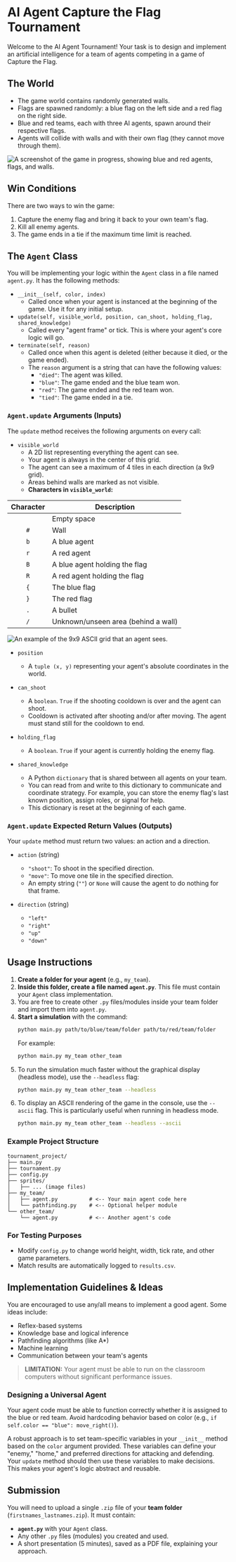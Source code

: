 # AI Agent Capture the Flag Tournament

Welcome to the AI Agent Tournament! Your task is to design and implement an artificial intelligence for a team of agents competing in a game of Capture the Flag.

## The World

-   The game world contains randomly generated walls.
-   Flags are spawned randomly: a blue flag on the left side and a red flag on the right side.
-   Blue and red teams, each with three AI agents, spawn around their respective flags.
-   Agents will collide with walls and with their own flag (they cannot move through them).

![A screenshot of the game in progress, showing blue and red agents, flags, and walls.](game_screenshot.png)

## Win Conditions

There are two ways to win the game:
1.  Capture the enemy flag and bring it back to your own team's flag.
2.  Kill all enemy agents.
3.  The game ends in a tie if the maximum time limit is reached.

## The `Agent` Class

You will be implementing your logic within the `Agent` class in a file named `agent.py`. It has the following methods:

-   `__init__(self, color, index)`
    -   Called once when your agent is instanced at the beginning of the game. Use it for any initial setup.
-   `update(self, visible_world, position, can_shoot, holding_flag, shared_knowledge)`
    -   Called every "agent frame" or tick. This is where your agent's core logic will go.
-   `terminate(self, reason)`
    -   Called once when this agent is deleted (either because it died, or the game ended).
    -   The `reason` argument is a string that can have the following values:
        -   `"died"`: The agent was killed.
        -   `"blue"`: The game ended and the blue team won.
        -   `"red"`: The game ended and the red team won.
        -   `"tied"`: The game ended in a tie.

### `Agent.update` Arguments (Inputs)

The `update` method receives the following arguments on every call:

-   `visible_world`
    -   A 2D list representing everything the agent can see.
    -   Your agent is always in the center of this grid.
    -   The agent can see a maximum of 4 tiles in each direction (a 9x9 grid).
    -   Areas behind walls are marked as not visible.
    -   **Characters in `visible_world`:**

| Character | Description |
| :---: | --- |
| ` ` | Empty space |
| `#` | Wall |
| `b` | A blue agent |
| `r` | A red agent |
| `B` | A blue agent holding the flag |
| `R` | A red agent holding the flag |
| `{` | The blue flag |
| `}` | The red flag |
| `.` | A bullet |
| `/` | Unknown/unseen area (behind a wall) |

![An example of the 9x9 ASCII grid that an agent sees.](agent_vision.png)

-   `position`
    -   A `tuple (x, y)` representing your agent's absolute coordinates in the world.

-   `can_shoot`
    -   A `boolean`. `True` if the shooting cooldown is over and the agent can shoot.
    -   Cooldown is activated after shooting and/or after moving. The agent must stand still for the cooldown to end.

-   `holding_flag`
    -   A `boolean`. `True` if your agent is currently holding the enemy flag.

-   `shared_knowledge`
    -   A Python `dictionary` that is shared between all agents on your team.
    -   You can read from and write to this dictionary to communicate and coordinate strategy. For example, you can store the enemy flag's last known position, assign roles, or signal for help.
    -   This dictionary is reset at the beginning of each game.

### `Agent.update` Expected Return Values (Outputs)

Your `update` method must return two values: an action and a direction.

-   `action` (string)
    -   `"shoot"`: To shoot in the specified direction.
    -   `"move"`: To move one tile in the specified direction.
    -   An empty string (`""`) or `None` will cause the agent to do nothing for that frame.

-   `direction` (string)
    -   `"left"`
    -   `"right"`
    -   `"up"`
    -   `"down"`

## Usage Instructions

1.  **Create a folder for your agent** (e.g., `my_team`).
2.  **Inside this folder, create a file named `agent.py`**. This file must contain your `Agent` class implementation.
3.  You are free to create other `.py` files/modules inside your team folder and import them into `agent.py`.
4.  **Start a simulation** with the command:
    ```bash
    python main.py path/to/blue/team/folder path/to/red/team/folder
    ```
    For example:
    ```bash
    python main.py my_team other_team
    ```
5.  To run the simulation much faster without the graphical display (headless mode), use the `--headless` flag:
    ```bash
    python main.py my_team other_team --headless
    ```
6.  To display an ASCII rendering of the game in the console, use the `--ascii` flag. This is particularly useful when running in headless mode.
    ```bash
    python main.py my_team other_team --headless --ascii
    ```

### Example Project Structure
```
tournament_project/
├── main.py
├── tournament.py
├── config.py
├── sprites/
│   ├── ... (image files)
├── my_team/
│   ├── agent.py          # <-- Your main agent code here
│   └── pathfinding.py    # <-- Optional helper module
└── other_team/
    └── agent.py          # <-- Another agent's code
```

### For Testing Purposes

-   Modify `config.py` to change world height, width, tick rate, and other game parameters.
-   Match results are automatically logged to `results.csv`.

## Implementation Guidelines & Ideas

You are encouraged to use any/all means to implement a good agent. Some ideas include:
-   Reflex-based systems
-   Knowledge base and logical inference
-   Pathfinding algorithms (like A*)
-   Machine learning
-   Communication between your team's agents

> **LIMITATION:** Your agent must be able to run on the classroom computers without significant performance issues.

### Designing a Universal Agent
Your agent code must be able to function correctly whether it is assigned to the blue or red team. Avoid hardcoding behavior based on color (e.g., `if self.color == "blue": move_right()`).

A robust approach is to set team-specific variables in your `__init__` method based on the `color` argument provided. These variables can define your "enemy," "home," and preferred directions for attacking and defending. Your `update` method should then use these variables to make decisions. This makes your agent's logic abstract and reusable.

## Submission

You will need to upload a single `.zip` file of your **team folder** (`firstnames_lastnames.zip`). It must contain:

-   **`agent.py`** with your `Agent` class.
-   Any other `.py` files (modules) you created and used.
-   A short presentation (5 minutes), saved as a PDF file, explaining your approach.